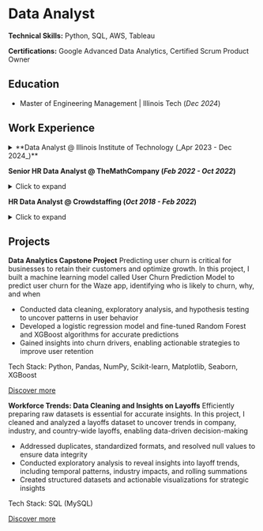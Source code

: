 # Data Analyst
**Technical Skills:** Python, SQL, AWS, Tableau

**Certifications:** Google Advanced Data Analytics, Certified Scrum Product Owner

## Education
- Master of Engineering Management | Illinois Tech (_Dec 2024_)

## Work Experience
<details>
<summary>**Data Analyst @ Illinois Institute of Technology (_Apr 2023 - Dec 2024_)**</summary>
* Engineered a Python-based ETL pipeline to preprocess datasets with 10,000+ records, improving analytics efficiency by 30%
*  Executed multi-variable trend analysis on geographic and educational data, enhancing decision-making efficiency by 25%
* Visualized insights for stakeholders through dynamic Tableau dashboards
* Redesigned the student check-in process, reducing manual errors and saving $20,000 annually with a fully digital solution
</details>

**Senior HR Data Analyst @ TheMathCompany (_Feb 2022 - Oct 2022_)**
<details>
<summary>Click to expand</summary>
- Extracted and analyzed recruitment datasets using SQL, driving a 20% improvement in recruitment performance
- Built interactive Tableau dashboards and Excel reports to streamline workflows, saving 20 hours monthly in manual work
- Proposed and implemented impactful process changes, enhancing hiring cycle efficiency and reporting structures
</details>

**HR Data Analyst @ Crowdstaffing (_Oct 2018 - Feb 2022_)**
<details>
<summary>Click to expand</summary>
- Conducted market research using SQL and Excel, uncovering insights that boosted revenue by $50,000
- Transformed talent records with advanced SQL scripts, improving data accuracy by 20%
- Developed workforce analytics reports with predictive insights, empowering leadership with evidence-based decisions
</details>

## Projects
**Data Analytics Capstone Project**
Predicting user churn is critical for businesses to retain their customers and optimize growth. In this project, I built a machine learning model called User Churn Prediction Model to predict user churn for the Waze app, identifying who is likely to churn, why, and when
- Conducted data cleaning, exploratory analysis, and hypothesis testing to uncover patterns in user behavior
- Developed a logistic regression model and fine-tuned Random Forest and XGBoost algorithms for accurate predictions
- Gained insights into churn drivers, enabling actionable strategies to improve user retention

Tech Stack: Python, Pandas, NumPy, Scikit-learn, Matplotlib, Seaborn, XGBoost

[Discover more](https://github.com/ShreeramHiriyanna/Data_Analytics_Capstone_Project)

**Workforce Trends: Data Cleaning and Insights on Layoffs**
Efficiently preparing raw datasets is essential for accurate insights. In this project, I cleaned and analyzed a layoffs dataset to uncover trends in company, industry, and country-wide layoffs, enabling data-driven decision-making
- Addressed duplicates, standardized formats, and resolved null values to ensure data integrity
- Conducted exploratory analysis to reveal insights into layoff trends, including temporal patterns, industry impacts, and rolling summations
- Created structured datasets and actionable visualizations for strategic insights

Tech Stack: SQL (MySQL)

[Discover more](https://github.com/ShreeramHiriyanna/EDA_SQL_LayoffsData)
